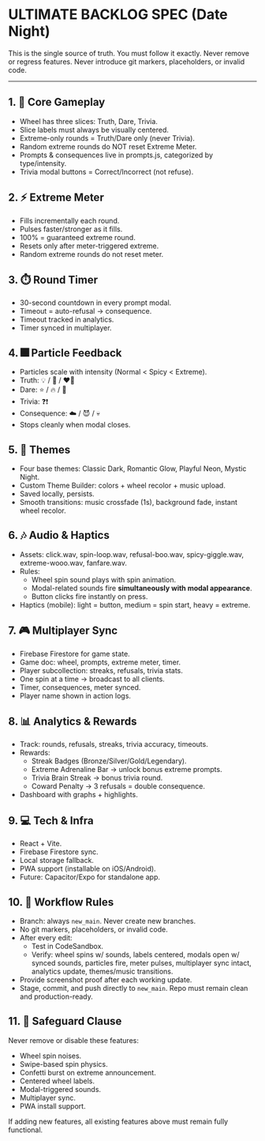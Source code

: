 # ULTIMATE BACKLOG SPEC (Date Night)

This is the single source of truth. You must follow it exactly. Never remove or regress features. Never introduce git markers, placeholders, or invalid code.

---

## 1. 🎡 Core Gameplay
- Wheel has three slices: Truth, Dare, Trivia.  
- Slice labels must always be visually centered.  
- Extreme-only rounds = Truth/Dare only (never Trivia).  
- Random extreme rounds do NOT reset Extreme Meter.  
- Prompts & consequences live in prompts.js, categorized by type/intensity.  
- Trivia modal buttons = Correct/Incorrect (not refuse).  

## 2. ⚡ Extreme Meter
- Fills incrementally each round.  
- Pulses faster/stronger as it fills.  
- 100% = guaranteed extreme round.  
- Resets only after meter-triggered extreme.  
- Random extreme rounds do not reset meter.  

## 3. ⏱️ Round Timer
- 30-second countdown in every prompt modal.  
- Timeout = auto-refusal → consequence.  
- Timeout tracked in analytics.  
- Timer synced in multiplayer.  

## 4. 🎆 Particle Feedback
- Particles scale with intensity (Normal < Spicy < Extreme).  
- Truth: 💡 / 💋 / ❤️‍🔥  
- Dare: ⭐ / 🔥 / 🔗  
- Trivia: ❓❗  
- Consequence: ☁️ / 😈 / 💀  
- Stops cleanly when modal closes.  

## 5. 🎨 Themes
- Four base themes: Classic Dark, Romantic Glow, Playful Neon, Mystic Night.  
- Custom Theme Builder: colors + wheel recolor + music upload.  
- Saved locally, persists.  
- Smooth transitions: music crossfade (1s), background fade, instant wheel recolor.  

## 6. 🎶 Audio & Haptics
- Assets: click.wav, spin-loop.wav, refusal-boo.wav, spicy-giggle.wav, extreme-wooo.wav, fanfare.wav.  
- Rules:  
  - Wheel spin sound plays with spin animation.  
  - Modal-related sounds fire **simultaneously with modal appearance**.  
  - Button clicks fire instantly on press.  
- Haptics (mobile): light = button, medium = spin start, heavy = extreme.  

## 7. 🎮 Multiplayer Sync
- Firebase Firestore for game state.  
- Game doc: wheel, prompts, extreme meter, timer.  
- Player subcollection: streaks, refusals, trivia stats.  
- One spin at a time → broadcast to all clients.  
- Timer, consequences, meter synced.  
- Player name shown in action logs.  

## 8. 📊 Analytics & Rewards
- Track: rounds, refusals, streaks, trivia accuracy, timeouts.  
- Rewards:  
  - Streak Badges (Bronze/Silver/Gold/Legendary).  
  - Extreme Adrenaline Bar → unlock bonus extreme prompts.  
  - Trivia Brain Streak → bonus trivia round.  
  - Coward Penalty → 3 refusals = double consequence.  
- Dashboard with graphs + highlights.  

## 9. 💻 Tech & Infra
- React + Vite.  
- Firebase Firestore sync.  
- Local storage fallback.  
- PWA support (installable on iOS/Android).  
- Future: Capacitor/Expo for standalone app.  

## 10. 🧪 Workflow Rules
- Branch: always `new_main`. Never create new branches.  
- No git markers, placeholders, or invalid code.  
- After every edit:  
  - Test in CodeSandbox.  
  - Verify: wheel spins w/ sounds, labels centered, modals open w/ synced sounds, particles fire, meter pulses, multiplayer sync intact, analytics update, themes/music transitions.  
- Provide screenshot proof after each working update.  
- Stage, commit, and push directly to `new_main`. Repo must remain clean and production-ready.  

## 11. 🚫 Safeguard Clause
Never remove or disable these features:  
- Wheel spin noises.  
- Swipe-based spin physics.  
- Confetti burst on extreme announcement.  
- Centered wheel labels.  
- Modal-triggered sounds.  
- Multiplayer sync.  
- PWA install support.  

If adding new features, all existing features above must remain fully functional.
